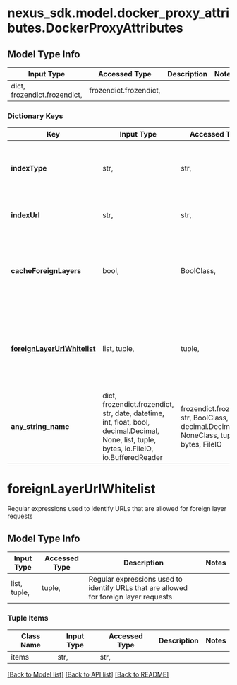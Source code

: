 # nexus_sdk.model.docker_proxy_attributes.DockerProxyAttributes

## Model Type Info

| Input Type                   | Accessed Type          | Description | Notes |
| ---------------------------- | ---------------------- | ----------- | ----- |
| dict, frozendict.frozendict, | frozendict.frozendict, |             |

### Dictionary Keys

| Key                                                       | Input Type                                                                                                                                  | Accessed Type                                                                           | Description                                                                           | Notes                                                     |
| --------------------------------------------------------- | ------------------------------------------------------------------------------------------------------------------------------------------- | --------------------------------------------------------------------------------------- | ------------------------------------------------------------------------------------- | --------------------------------------------------------- |
| **indexType**                                             | str,                                                                                                                                        | str,                                                                                    | Type of Docker Index                                                                  | [optional] must be one of ["HUB", "REGISTRY", "CUSTOM", ] |
| **indexUrl**                                              | str,                                                                                                                                        | str,                                                                                    | Url of Docker Index to use                                                            | [optional]                                                |
| **cacheForeignLayers**                                    | bool,                                                                                                                                       | BoolClass,                                                                              | Allow Nexus Repository Manager to download and cache foreign layers                   | [optional]                                                |
| **[foreignLayerUrlWhitelist](#foreignLayerUrlWhitelist)** | list, tuple,                                                                                                                                | tuple,                                                                                  | Regular expressions used to identify URLs that are allowed for foreign layer requests | [optional]                                                |
| **any_string_name**                                       | dict, frozendict.frozendict, str, date, datetime, int, float, bool, decimal.Decimal, None, list, tuple, bytes, io.FileIO, io.BufferedReader | frozendict.frozendict, str, BoolClass, decimal.Decimal, NoneClass, tuple, bytes, FileIO | any string name can be used but the value must be the correct type                    | [optional]                                                |

# foreignLayerUrlWhitelist

Regular expressions used to identify URLs that are allowed for foreign layer requests

## Model Type Info

| Input Type   | Accessed Type | Description                                                                           | Notes |
| ------------ | ------------- | ------------------------------------------------------------------------------------- | ----- |
| list, tuple, | tuple,        | Regular expressions used to identify URLs that are allowed for foreign layer requests |

### Tuple Items

| Class Name | Input Type | Accessed Type | Description | Notes |
| ---------- | ---------- | ------------- | ----------- | ----- |
| items      | str,       | str,          |             |

[[Back to Model list]](../../README.md#documentation-for-models) [[Back to API list]](../../README.md#documentation-for-api-endpoints) [[Back to README]](../../README.md)
